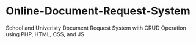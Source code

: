 # Online-Document-Request-System
 School and Univeristy Document Request System with CRUD Operation using PHP, HTML, CSS, and JS
